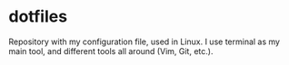 dotfiles
=========

Repository with my configuration file, used in Linux. I use terminal as my main
tool, and different tools all around (Vim, Git, etc.).
